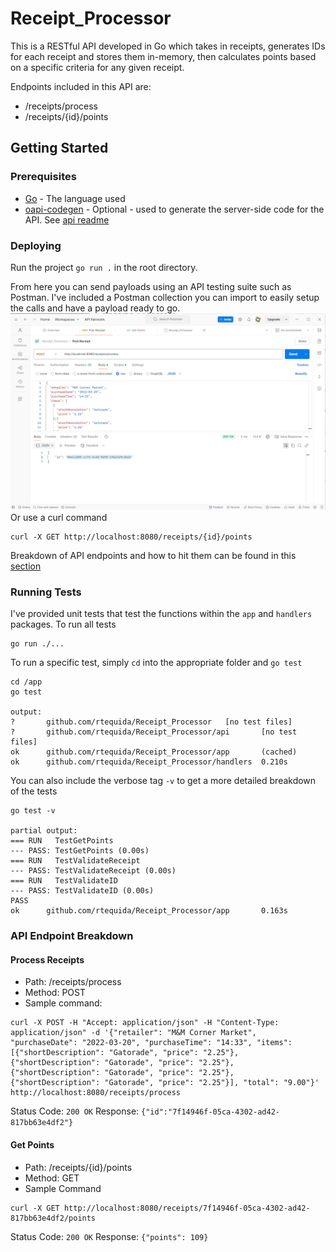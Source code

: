 
# Receipt_Processor
This is a RESTful API developed in Go which takes in receipts, generates IDs for each receipt and stores them in-memory, then calculates points based on a specific criteria for any given receipt.  

Endpoints included in this API are:
- /receipts/process
- /receipts/{id}/points

## Getting Started
### Prerequisites
- [Go](https://go.dev/doc/install) - The language used
- [oapi-codegen](https://github.com/oapi-codegen/oapi-codegen) - Optional - used to generate the server-side code for the API. See [api readme](api/README.md)

### Deploying
Run the project ```go run .``` in the root directory.

From here you can send payloads using an API testing suite such as Postman. I've included a Postman collection you can import to easily setup the calls and have a payload ready to go.
![postman screenshot](Images/postman_screenshot.png)
Or use a curl command
```
curl -X GET http://localhost:8080/receipts/{id}/points
```
Breakdown of API endpoints and how to hit them can be found in this [section](#api-endpoint-breakdown)

### Running Tests
I've provided unit tests that test the functions within the ```app``` and ```handlers``` packages.
To run all tests 
```
go run ./...
```
To run a specific test, simply ```cd``` into the appropriate folder and ```go test```
```
cd /app
go test

output:
?       github.com/rtequida/Receipt_Processor   [no test files]
?       github.com/rtequida/Receipt_Processor/api       [no test files]
ok      github.com/rtequida/Receipt_Processor/app       (cached)
ok      github.com/rtequida/Receipt_Processor/handlers  0.210s
```
You can also include the verbose tag ```-v``` to get a more detailed breakdown of the tests
```
go test -v

partial output:
=== RUN   TestGetPoints
--- PASS: TestGetPoints (0.00s)
=== RUN   TestValidateReceipt
--- PASS: TestValidateReceipt (0.00s)
=== RUN   TestValidateID
--- PASS: TestValidateID (0.00s)
PASS
ok      github.com/rtequida/Receipt_Processor/app       0.163s
```
### API Endpoint Breakdown
#### Process Receipts
- Path: /receipts/process
- Method: POST
- Sample command:
```
curl -X POST -H "Accept: application/json" -H "Content-Type: application/json" -d '{"retailer": "M&M Corner Market", "purchaseDate": "2022-03-20", "purchaseTime": "14:33", "items":[{"shortDescription": "Gatorade", "price": "2.25"}, {"shortDescription": "Gatorade", "price": "2.25"}, {"shortDescription": "Gatorade", "price": "2.25"}, {"shortDescription": "Gatorade", "price": "2.25"}], "total": "9.00"}' http://localhost:8080/receipts/process
```
Status Code:  ```200 OK```
Response: ```{"id":"7f14946f-05ca-4302-ad42-817bb63e4df2"}```

#### Get Points
- Path: /receipts/{id}/points
- Method: GET
- Sample Command
```
curl -X GET http://localhost:8080/receipts/7f14946f-05ca-4302-ad42-817bb63e4df2/points
```
Status Code: ```200 OK```
Response: ```{"points": 109}```

